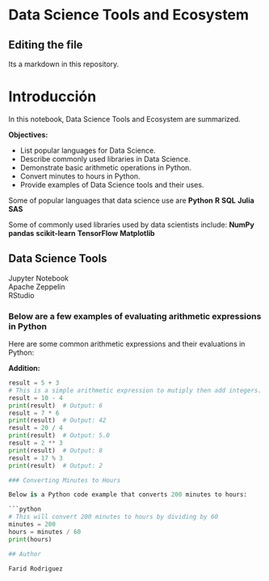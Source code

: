 # Data Science Tools and Ecosystem


## Editing the file

Its a markdown in this repository.
# Introducción

In this notebook, Data Science Tools and Ecosystem are summarized.

**Objectives:**

- List popular languages for Data Science.
- Describe commonly used libraries in Data Science.
- Demonstrate basic arithmetic operations in Python.
- Convert minutes to hours in Python.
- Provide examples of Data Science tools and their uses.
  
Some of popular languages that data science use are
**Python**
**R**
**SQL**
**Julia**
**SAS**

Some of commonly used libraries used by data scientists include: 
**NumPy**
**pandas**
**scikit-learn**
**TensorFlow**
**Matplotlib**

## Data Science Tools


Jupyter Notebook   
Apache Zeppelin    
RStudio        

### Below are a few examples of evaluating arithmetic expressions in Python

Here are some common arithmetic expressions and their evaluations in Python:

**Addition:**
```python
result = 5 + 3
# This is a simple arithmetic expression to mutiply then add integers.
result = 10 - 4
print(result)  # Output: 6
result = 7 * 6
print(result)  # Output: 42
result = 20 / 4
print(result)  # Output: 5.0
result = 2 ** 3
print(result)  # Output: 8
result = 17 % 3
print(result)  # Output: 2

### Converting Minutes to Hours

Below is a Python code example that converts 200 minutes to hours:

```python
# This will convert 200 minutes to hours by dividing by 60
minutes = 200
hours = minutes / 60
print(hours)

## Author

Farid Rodriguez



